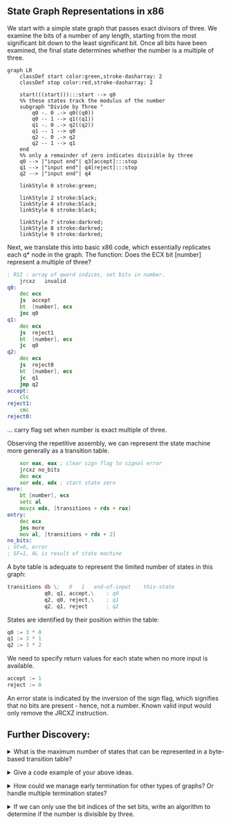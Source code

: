 
## State Graph Representations in x86

We start with a simple state graph that passes exact divisors of three. We examine the bits of a number of any length, starting from the most significant bit down to the least significant bit. Once all bits have been examined, the final state determines whether the number is a multiple of three.
```mermaid
graph LR
	classDef start color:green,stroke-dasharray: 2
	classDef stop color:red,stroke-dasharray: 2

	start(((start))):::start --> q0
	%% these states track the modulus of the number
	subgraph "Divide by Three "
		q0 -. 0 .-> q0((q0))
		q0 -- 1 --> q1((q1))
		q1 -. 0 .-> q2((q2))
		q1 -- 1 --> q0
		q2 -. 0 .-> q2
		q2 -- 1 --> q1
	end
	%% only a remainder of zero indicates divisible by three
	q0 --> |"input end"| q3[accept]:::stop
	q1 --> |"input end"| q4[reject]:::stop
	q2 --> |"input end"| q4

	linkStyle 0 stroke:green;

	linkStyle 2 stroke:black;
	linkStyle 4 stroke:black;
	linkStyle 6 stroke:black;

	linkStyle 7 stroke:darkred;
	linkStyle 8 stroke:darkred;
	linkStyle 9 stroke:darkred;
```
Next, we translate this into basic x86 code, which essentially replicates each q* node in the graph. The function: Does the ECX bit [number] represent a multiple of three?
```asm
; RSI : array of qword indices, set bits in number.
	jrcxz	invalid
q0:
	dec	ecx
	js	accept
	bt	[number], ecx
	jnc	q0
q1:
	dec	ecx
	js	reject1
	bt	[number], ecx
	jc	q0
q2:
	dec	ecx
	js	reject0
	bt	[number], ecx
	jc	q1
	jmp	q2
accept:
	clc
reject1:
	cmc
reject0:
```
... carry flag set when number is exact multiple of three.


Observing the repetitive assembly, we can represent the state machine more generally as a transition table.
```asm
	xor eax, eax ; clear sign flag to signal error
	jrcxz no_bits
	dec ecx
	xor edx, edx ; start state zero
more:
	bt [number], ecx
	setc al
	movzx edx, [transitions + rdx + rax]
entry:
	dec ecx
	jns more
	mov al, [transitions + rdx + 2]
no_bits:
; SF=0, error
; SF=1, AL is result of state machine
```
A byte table is adequate to represent the limited number of states in this graph:
```asm
transitions db \;	0	1	end-of-input	this-state
			q0,	q1,	accept,\	; q0
			q2,	q0,	reject,\	; q1
			q2,	q1,	reject		; q2
```
States are identified by their position within the table:
```asm
q0 := 3 * 0
q1 := 3 * 1
q2 := 3 * 2
```
We need to specify return values for each state when no more input is available.
```asm
accept := 1
reject := 0
```
An error state is indicated by the inversion of the sign flag, which signifies that no bits are present - hence, not a number. Known valid input would only remove the JRCXZ instruction.


## Further Discovery:

<details><summary>What is the maximum number of states that can be represented in a byte-based transition table?</summary><b>

> No uppper limit exist as states can be represented by multiple tables.

</b></details>
<details><summary>Give a code example of your above ideas.</summary><b>

```asm
; TODO : some code here
```

</b></details>
<details><summary>How could we manage early termination for other types of graphs? Or handle multiple termination states?</summary><b>

> Both of these can be accomplished with additional data within each state, and/or another termination branch within the inner loop.

</b></details>
<details><summary>If we can only use the bit indices of the set bits, write an algorithm to determine if the number is divisible by three.</summary><b>

```asm
	jrcxz invalid
	xor eax, eax
	; only test bit zero of number's bit indices
@@:	bt dword [rsi + rcx*8 - 8], 0
	; all `2^n MOD 3` values result in {1,2} based on parity of index
	adc eax, 1
	loop @B
	mov ecx, 3
	xor edx, edx
	div ecx
	; return zero flag if exact multiple of three
	test edx, edx
```

</b></details>
